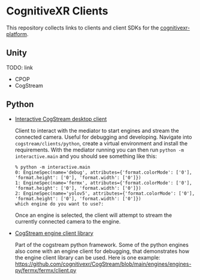 CognitiveXR Clients
===================

This repository collects links to clients and client SDKs for the [cognitivexr-platform](https://github.com/cognitivexr/cognitivexr-platform).

Unity
-----

TODO: link

* CPOP
* CogStream

Python
------

* [Interactive CogStream desktop client](https://github.com/cognitivexr/CogStream/tree/main/clients/python)

  Client to interact with the mediator to start engines and stream the connected camera.
  Useful for debugging and developing.
  Navigate into `cogstream/clients/python`, create a virtual environment and install the requirements.
  With the mediator running you can then run `python -m interactive.main` and you should see something like this:
  ```
  % python -m interactive.main
  0: EngineSpec(name='debug', attributes={'format.colorMode': ['0'], 'format.height': ['0'], 'format.width': ['0']})
  1: EngineSpec(name='fermx', attributes={'format.colorMode': ['0'], 'format.height': ['0'], 'format.width': ['0']})
  2: EngineSpec(name='yolov5', attributes={'format.colorMode': ['0'], 'format.height': ['0'], 'format.width': ['0']})
  which engine do you want to use?: 
  ```
  Once an engine is selected, the client will attempt to stream the currently connected camera to the engine.
  

* [CogStream engine client library](https://github.com/cognitivexr/CogStream/blob/main/cogstream-py/cogstream/engine/client.py)

  Part of the cogstream python framework.
  Some of the python engines also come with an engine client for debugging, that demonstrates how the engine client library can be used.
  Here is one example: https://github.com/cognitivexr/CogStream/blob/main/engines/engines-py/fermx/fermx/client.py
